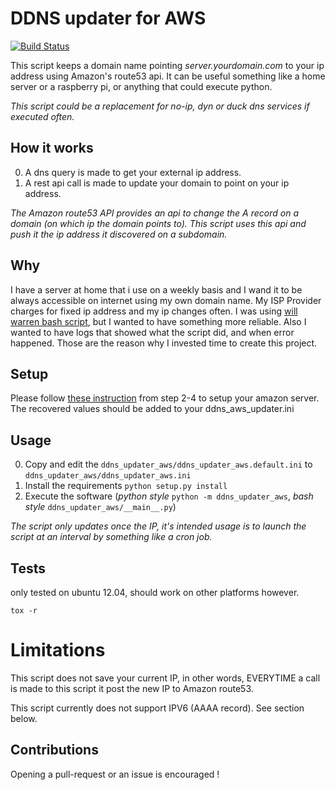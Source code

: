 # DDNS updater for AWS
[![Build
Status](https://travis-ci.org/fbouliane/ddns-updater-aws.svg?branch=master)](https://travis-ci.org/fbouliane/ddns-updater-aws)


This script keeps a domain name pointing *server.yourdomain.com* to your ip address using Amazon's route53 api. It can be useful something like a home server or a raspberry pi, or anything that could execute python.

*This script could be a replacement for no-ip, dyn or duck dns services if executed often.*

## How it works

0. A dns query is made to get your external ip address.
0. A rest api call is made to update your domain to point on your ip address.


*The Amazon route53 API provides an api to change the A record on a domain (on which ip the domain points to). This script uses this api and push it the ip address it discovered on a subdomain.*

## Why

I have a server at home that i use on a weekly basis and I wand it to be always accessible on internet using my own domain name. My ISP Provider charges for fixed ip address and my ip changes often. I was using [will warren bash script](https://willwarren.com/2014/07/03/roll-dynamic-dns-service-using-amazon-route53/), but I wanted to have something more reliable.
Also I wanted to have logs that showed what the script did, and when error happened.
Those are the reason why I invested time to create this project.

## Setup

Please follow [these instruction](https://willwarren.com/2014/07/03/roll-dynamic-dns-service-using-amazon-route53/#step-2-set-up-your-hosted-zone-on-route53:bef5789d633e223574fb4cc7b8ade916)
from step 2-4 to setup your amazon server. The recovered values should be added to your ddns_aws_updater.ini


## Usage

0. Copy and edit the `ddns_updater_aws/ddns_updater_aws.default.ini` to `ddns_updater_aws/ddns_updater_aws.ini`
0. Install the requirements `python setup.py install`
0. Execute the software (*python style* `python -m ddns_updater_aws`, *bash style* `ddns_updater_aws/__main__.py`)

*The script only updates once the IP, it's intended usage is to launch the script at an interval by something like a cron job.*

## Tests
only tested on ubuntu 12.04, should work on other platforms however.

`tox -r`

# Limitations
This script does not save your current IP, in other words, EVERYTIME a call is made to this script it post the new IP to Amazon route53.

This script currently does not support IPV6 (AAAA record). See section below.

## Contributions
Opening a pull-request or an issue is encouraged !
